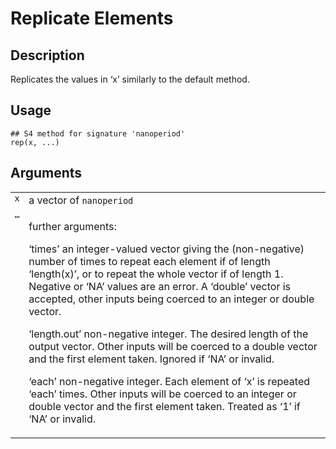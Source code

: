 

# Replicate Elements

## Description

Replicates the values in ‘x’ similarly to the default method.

## Usage

<pre><code class='language-R'>## S4 method for signature 'nanoperiod'
rep(x, ...)
</code></pre>

## Arguments

<table role="presentation">
<tr>
<td style="white-space: nowrap; font-family: monospace; vertical-align: top">
<code id="x">x</code>
</td>
<td>
a vector of <code>nanoperiod</code>
</td>
</tr>
<tr>
<td style="white-space: nowrap; font-family: monospace; vertical-align: top">
<code id="...">…</code>
</td>
<td>

further arguments:

‘times’ an integer-valued vector giving the (non-negative) number of
times to repeat each element if of length ‘length(x)’, or to repeat the
whole vector if of length 1. Negative or ‘NA’ values are an error. A
‘double’ vector is accepted, other inputs being coerced to an integer or
double vector.

‘length.out’ non-negative integer. The desired length of the output
vector. Other inputs will be coerced to a double vector and the first
element taken. Ignored if ‘NA’ or invalid.

‘each’ non-negative integer. Each element of ‘x’ is repeated ‘each’
times. Other inputs will be coerced to an integer or double vector and
the first element taken. Treated as ‘1’ if ‘NA’ or invalid.
</td>
</tr>
</table>
